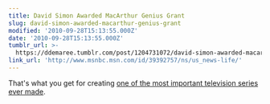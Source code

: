 ```yaml
---
title: David Simon Awarded MacArthur Genius Grant
slug: david-simon-awarded-macarthur-genius-grant
modified: '2010-09-28T15:13:55.000Z'
date: '2010-09-28T15:13:55.000Z'
tumblr_url: >-
  https://ddemaree.tumblr.com/post/1204731072/david-simon-awarded-macarthur-genius-grant
link_url: 'http://www.msnbc.msn.com/id/39392757/ns/us_news-life/'
---
```

That's what you get for creating [one of the most important television series ever made](http://en.wikipedia.org/wiki/The_Wire).
